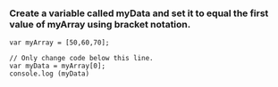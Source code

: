 ### Create a variable called myData and set it to equal the first value of myArray using bracket notation.

```
var myArray = [50,60,70];

// Only change code below this line.
var myData = myArray[0];
console.log (myData)
```
